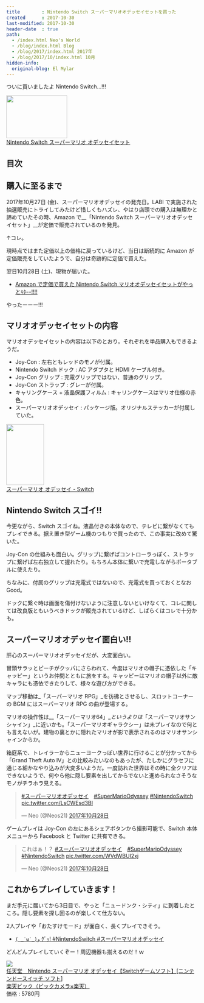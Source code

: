 ```yaml
---
title        : Nintendo Switch スーパーマリオオデッセイセットを買った
created      : 2017-10-30
last-modified: 2017-10-30
header-date  : true
path:
  - /index.html Neo's World
  - /blog/index.html Blog
  - /blog/2017/index.html 2017年
  - /blog/2017/10/index.html 10月
hidden-info:
  original-blog: El Mylar
---
```


ついに買いましたよ Nintendo Switch…!!!

<div class="ad-amazon">
  <div class="ad-amazon-image">
    <a href="https://www.amazon.co.jp/dp/B075LC4LK3?tag=neos21-22&amp;linkCode=osi&amp;th=1&amp;psc=1">
      <img src="https://m.media-amazon.com/images/I/51miqt7kf9L._SL160_.jpg" width="160" height="112">
    </a>
  </div>
  <div class="ad-amazon-info">
    <div class="ad-amazon-title">
      <a href="https://www.amazon.co.jp/dp/B075LC4LK3?tag=neos21-22&amp;linkCode=osi&amp;th=1&amp;psc=1">Nintendo Switch スーパーマリオ オデッセイセット</a>
    </div>
  </div>
</div>

## 目次

## 購入に至るまで

2017年10月27日 (金)、スーパーマリオオデッセイの発売日。LABI で実施された抽選販売にトライしてみたけど惜しくもハズレ、やはり店頭での購入は無理かと諦めていたその時、Amazon で__「Nintendo Switch スーパーマリオオデッセイセット」__が定価で販売されているのを発見。

↑コレ。

現時点ではまた定価以上の価格に戻っているけど、当日は断続的に Amazon が定価販売をしていたようで、自分は奇跡的に定価で買えた。

翌日10月28日 (土)、現物が届いた。

- [Amazon で定価で買えた Nintendo Switch マリオオデッセイセットがやっとｷﾀｰｰ!!!!](https://www.instagram.com/p/BaykEZAgPJf/)

やったーーー!!!

## マリオオデッセイセットの内容

マリオオデッセイセットの内容は以下のとおり。それぞれを単品購入もできるようだ。

- Joy-Con : 左右ともレッドのモノが付属。
- Nintendo Switch ドック : AC アダプタと HDMI ケーブル付き。
- Joy-Con グリップ : 充電グリップではない、普通のグリップ。
- Joy-Con ストラップ : グレーが付属。
- キャリングケース + 液晶保護フィルム : キャリングケースはマリオ仕様の赤色。
- スーパーマリオオデッセイ : パッケージ版。オリジナルステッカーが付属していた。

<div class="ad-amazon">
  <div class="ad-amazon-image">
    <a href="https://www.amazon.co.jp/dp/B075LC617B?tag=neos21-22&amp;linkCode=osi&amp;th=1&amp;psc=1">
      <img src="https://m.media-amazon.com/images/I/61GoeA8VoXL._SL160_.jpg" width="99" height="160">
    </a>
  </div>
  <div class="ad-amazon-info">
    <div class="ad-amazon-title">
      <a href="https://www.amazon.co.jp/dp/B075LC617B?tag=neos21-22&amp;linkCode=osi&amp;th=1&amp;psc=1">スーパーマリオ オデッセイ - Switch</a>
    </div>
  </div>
</div>

## Nintendo Switch スゴイ!!

今更ながら、Switch スゴイね。液晶付きの本体なので、テレビに繋がなくてもプレイできる。据え置き型ゲーム機のつもりで買ったので、この事実に改めて驚いた。

Joy-Con の仕組みも面白い。グリップに繋げばコントローラっぽく、ストラップに繋げば左右独立して握れたり。もちろん本体に繋いで充電しながらポータブルに使えたり。

ちなみに、付属のグリップは充電式ではないので、充電式を買っておくとなお Good。

ドックに繋ぐ時は画面を傷付けないように注意しないといけなくて、コレに関しては改良版ともいうべきドックが販売されているけど、しばらくはコレで十分かも。

## スーパーマリオオデッセイ面白い!!

肝心のスーパーマリオオデッセイだが、大変面白い。

冒頭サラッとピーチがクッパにさらわれて、今度はマリオの帽子に憑依した「キャッピー」というお仲間とともに旅をする。キャッピーはマリオの帽子以外に敵キャラにも憑依できたりして、様々な遊び方ができる。

マップ移動は_「スーパーマリオ RPG」_を彷彿とさせるし、スロットコーナーの BGM にはスーパーマリオ RPG の曲が登場する。

マリオの操作性は__「スーパーマリオ64」__というよりは_「スーパーマリオサンシャイン」_に近いかも。「スーパーマリオギャラクシー」は未プレイなので何とも言えないが。建物の裏とかに隠れたマリオが影で表示されるのはマリオサンシャインからか。

箱庭系で、トレイラーからニューヨークっぽい世界に行けることが分かってから「Grand Theft Auto IV」との比較みたいなのもあったが、たしかにグラセフに通じる細かなやり込みが大変多いようだ。一度訪れた世界はその時に全クリアはできないようで、何やら他に隠し要素を出してからでないと進められなさそうなモノがチラホラ見える。

> [#スーパーマリオオデッセイ](https://twitter.com/hashtag/%E3%82%B9%E3%83%BC%E3%83%91%E3%83%BC%E3%83%9E%E3%83%AA%E3%82%AA%E3%82%AA%E3%83%87%E3%83%83%E3%82%BB%E3%82%A4?src=hash&ref_src=twsrc%5Etfw)　[#SuperMarioOdyssey](https://twitter.com/hashtag/SuperMarioOdyssey?src=hash&ref_src=twsrc%5Etfw) [#NintendoSwitch](https://twitter.com/hashtag/NintendoSwitch?src=hash&ref_src=twsrc%5Etfw) [pic.twitter.com/LsCWEsd3BI](https://t.co/LsCWEsd3BI)
> 
> — Neo (@Neos21) [2017年10月28日](https://twitter.com/Neos21/status/924266716040904704?ref_src=twsrc%5Etfw)

ゲームプレイは Joy-Con の左にあるシェアボタンから撮影可能で、Switch 本体メニューから Facebook と Twitter に共有できる。

> これはぁ！？ [#スーパーマリオオデッセイ](https://twitter.com/hashtag/%E3%82%B9%E3%83%BC%E3%83%91%E3%83%BC%E3%83%9E%E3%83%AA%E3%82%AA%E3%82%AA%E3%83%87%E3%83%83%E3%82%BB%E3%82%A4?src=hash&ref_src=twsrc%5Etfw)　[#SuperMarioOdyssey](https://twitter.com/hashtag/SuperMarioOdyssey?src=hash&ref_src=twsrc%5Etfw) [#NintendoSwitch](https://twitter.com/hashtag/NintendoSwitch?src=hash&ref_src=twsrc%5Etfw) [pic.twitter.com/WVdWBUI2xj](https://t.co/WVdWBUI2xj)
> 
> — Neo (@Neos21) [2017年10月28日](https://twitter.com/Neos21/status/924267859206795264?ref_src=twsrc%5Etfw)

## これからプレイしていきます！

まだ手元に届いてから3日目で、やっと「ニュードンク・シティ」に到着したところ。隠し要素を探し回るのが楽しくて仕方ない。

2人プレイや「おたすけモード」が面白く、長くプレイできそう。

- [`( _˙ω˙_)و` ｸﾞｯ! #NintendoSwitch #スーパーマリオオデッセイ](https://www.instagram.com/p/Ba1CGluA_OP/)

どんどんプレイしていくぞー！周辺機器も揃えるのだ！ｗ

<div class="ad-rakuten">
  <div class="ad-rakuten-image">
    <a href="https://hb.afl.rakuten.co.jp/hgc/g00r7ld2.waxycfeb.g00r7ld2.waxyddc5/?pc=https%3A%2F%2Fitem.rakuten.co.jp%2Fbiccamera%2F4902370537789%2F&amp;m=http%3A%2F%2Fm.rakuten.co.jp%2Fbiccamera%2Fi%2F11681897%2F">
      <img src="https://thumbnail.image.rakuten.co.jp/@0_mall/biccamera/cabinet/product/2968/00000003786584_a01.jpg?_ex=128x128">
    </a>
  </div>
  <div class="ad-rakuten-info">
    <div class="ad-rakuten-title">
      <a href="https://hb.afl.rakuten.co.jp/hgc/g00r7ld2.waxycfeb.g00r7ld2.waxyddc5/?pc=https%3A%2F%2Fitem.rakuten.co.jp%2Fbiccamera%2F4902370537789%2F&amp;m=http%3A%2F%2Fm.rakuten.co.jp%2Fbiccamera%2Fi%2F11681897%2F">任天堂　Nintendo スーパーマリオ オデッセイ【Switchゲームソフト】[ニンテンドースイッチ ソフト]</a>
    </div>
    <div class="ad-rakuten-shop">
      <a href="https://hb.afl.rakuten.co.jp/hgc/g00r7ld2.waxycfeb.g00r7ld2.waxyddc5/?pc=https%3A%2F%2Fwww.rakuten.co.jp%2Fbiccamera%2F&amp;m=http%3A%2F%2Fm.rakuten.co.jp%2Fbiccamera%2F">楽天ビック（ビックカメラ×楽天）</a>
    </div>
    <div class="ad-rakuten-price">価格 : 5780円</div>
  </div>
</div>
